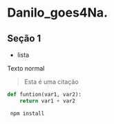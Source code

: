 # Danilo_goes4Na.

## Seção 1

- lista

Texto normal
>Esta é uma citação

```python
def funtion(var1, var2): 
    return var1 + var2
```

```bash
 npm install
 ```